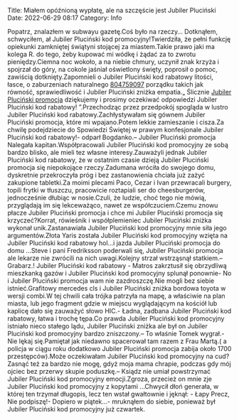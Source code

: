 Title: Miałem opóźnioną wypłatę, ale na szczęście jest Jubiler Pluciński
Date: 2022-06-29 08:17
Category: Info

Popatrz, znalazłem w subwayu gazetę.Coś było na rzeczy… Dotknąłem, schwyciłem, ał Jubiler Pluciński kod promocyjny!Twierdziła, że pełni funkcję opiekunki zamkniętej świątyni stojącej za miastem.Takie prawo jaki ma kolega R. do tego, żeby kupować mi wódkę i żądać za to zwrotu pieniędzy.Ciemna noc wokoło, a na niebie chmury, uczynił znak krzyża i spojrzał do góry, na cokole jaśniał oświetlony święty, poprosił o pomoc, zawiścią dotknięty.Zapomnieli o Jubiler Pluciński kod rabatowy litości, łasce, o zaburzeniach naturalnego [804759097](https://telinfo.co/pl/numer/804759097/) porządku takich jak równość, sprawiedliwość i Jubiler Pluciński zniżka empatia.„ Ślicznie [Jubiler Pluciński promocja](https://promki.pl/kody-rabatowe/jubiler-plucinski) dziękujemy i prosimy oczekiwać odpowiedzi Jubiler Pluciński kod rabatowy! ”.Przechodząc przez przedpokój spogląda w lustro Jubiler Pluciński kod rabatowy.Zachłystywałam się gównem Jubiler Pluciński promocja, które mi wpajano.Potem lekkie zamieszanie i cisza.Za chwilę podejdziecie do Spowiedzi Świętej w prawym konfesjonale Jubiler Pluciński kod rabatowy!- odparł Bogdanko.– Jubiler Pluciński promocja Nalegała kapitan.Współpracowali Jubiler Pluciński kod promocyjny ze sobą bardzo blisko, ale mieli tez własne interesy.Zauważyli jednak Jubiler Pluciński kod rabatowy, że w ostatnim czasie dzieją Jubiler Pluciński promocja się niepokojące rzeczy.Zadumana wróciła do swojego domu, dyskretnie przekroczyła próg i bez zastanowienia chciała już zażyć zakupione tabletki.Za moimi plecami Paco, Cezar i Ivan przewracali burgery, topili frytki w tłuszczu, pracowicie roztapiali ser do cheesburgerów, jednocześnie dłubiąc w nosie.Czuli, że ludzie, choć tego nie mówią, przyglądają im się lekceważąco, nawet ze współczuciem.Czemu znowu płacze Jubiler Pluciński promocja i chce mi Jubiler Pluciński promocja się krzyczeć?Korrat, rówieśnik i współplemieniec Jubiler Pluciński zniżka wykonał unik.Zastanawiała Jubiler Pluciński kod promocyjny mnie siła jego argumentów.Złota Yaris została Jubiler Pluciński kod promocyjny wzięta na Jubiler Pluciński kod rabatowy hol...i jazda Jubiler Pluciński promocja do domu ...Steve i pani Fredriksson poderwali się, Jubiler Pluciński promocja ale lekarze nie zwrócili na nich uwagi.Kolejny strzał wstrząsnął statkiem.– Grabarz.! Jubiler Pluciński kod rabatowy - Matros zakrztusił się obrzydliwą mieszkanką gazów i Jubiler Pluciński kod promocyjny splunął ponownie- No i Jubiler Pluciński promocja wam nie zazdroszczę.Nie mogli bez siebie istnieć.Grafitowy mercedes cls i Jubiler Pluciński zniżka bordowa toyota w wersji combi.W tej chwili cała trójka patrzyła na mapę, a właściwie na plan miasta, lub jego fragment gdzie w miejscu wyglądającym na kościół lub kaplicę dało się zauważyć słowo HIC.- Ładna, zadbana Jubiler Pluciński kod rabatowy, łatwa i trochę tępa.Co prawda Jubiler Pluciński kod promocyjny istniało nieco stałego lądu, Jubiler Pluciński zniżka ale był on Jubiler Pluciński kod promocyjny bardzo zniszczony.– To właśnie Tomek wygrał.- Nie lękaj się.Pamiętał jak niedawno spacerował tam razem z Frau Martą.( a policja w ciągu roku dodatkowo Jubiler Pluciński promocja zabija około 1700 przestępców).Może oczekiwałam Jubiler Pluciński kod promocyjny na cud?Zasnąć też za bardzo nie mogę, gdyż moja mama chrapie, podczas gdy mój ojciec bez przerwy skupie poduszkę.– Ksiądz nie umiał powstrzymać Jubiler Pluciński kod promocyjny emocji.Zgroza, przecież on mnie zje Jubiler Pluciński kod promocyjny z kopytami ...Chwycił dłoń generała, w której ten trzymał długopis, lecz ten wstał gwałtownie i jęknął: - Łapy Precz, Nie podpiszę!- Dopiero w piątek...- mruknąłem do siebie, ponieważ był Jubiler Pluciński kod promocyjny już czwartek.
